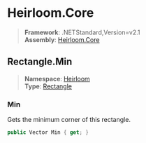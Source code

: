 # Heirloom.Core

> **Framework**: .NETStandard,Version=v2.1  
> **Assembly**: [Heirloom.Core][0]  

## Rectangle.Min

> **Namespace**: [Heirloom][0]  
> **Type**: [Rectangle][1]  

### Min

Gets the minimum corner of this rectangle.

```cs
public Vector Min { get; }
```

[0]: ../../../Heirloom.Core.md
[1]: ../Rectangle.md
